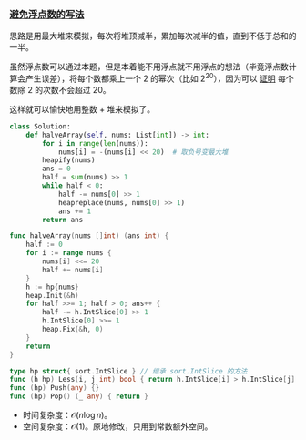 ### [避免浮点数的写法](https://leetcode.cn/problems/minimum-operations-to-halve-array-sum/solutions/1353455/by-endlesscheng-xzk2/)

思路是用最大堆来模拟，每次将堆顶减半，累加每次减半的值，直到不低于总和的一半。

虽然浮点数可以通过本题，但是本着能不用浮点就不用浮点的想法（毕竟浮点数计算会产生误差），将每个数都乘上一个 $2$ 的幂次（比如 $2^{20}$），因为可以 [证明](https://leetcode.cn/problems/minimum-operations-to-halve-array-sum/solution/onsuan-fa-by-hqztrue-jalf/) 每个数除 $2$ 的次数不会超过 $20$。

这样就可以愉快地用整数 + 堆来模拟了。

```python
class Solution:
    def halveArray(self, nums: List[int]) -> int:
        for i in range(len(nums)):
            nums[i] = -(nums[i] << 20)  # 取负号变最大堆
        heapify(nums)
        ans = 0
        half = sum(nums) >> 1
        while half < 0:
            half -= nums[0] >> 1
            heapreplace(nums, nums[0] >> 1)
            ans += 1
        return ans
```

```go
func halveArray(nums []int) (ans int) {
    half := 0
    for i := range nums {
        nums[i] <<= 20
        half += nums[i]
    }
    h := hp{nums}
    heap.Init(&h)
    for half >>= 1; half > 0; ans++ {
        half -= h.IntSlice[0] >> 1
        h.IntSlice[0] >>= 1
        heap.Fix(&h, 0)
    }
    return
}

type hp struct{ sort.IntSlice } // 继承 sort.IntSlice 的方法
func (h hp) Less(i, j int) bool { return h.IntSlice[i] > h.IntSlice[j] } // 最大堆
func (hp) Push(any) {}
func (hp) Pop() (_ any) { return }
```

-   时间复杂度：$\mathcal{O}(n\log n)$。
-   空间复杂度：$\mathcal{O}(1)$。原地修改，只用到常数额外空间。
